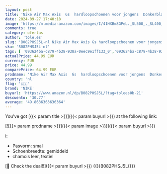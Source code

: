 ```yaml
---
layout: post
title: 'Nike Air Max Axis  Gs  hardloopschoenen voor jongens  Donkerblauw  42 EU'
date: 2024-09-27 17:40:18
image: 'https://m.media-amazon.com/images/I/41HXBm8GPeL._SL500_._SL400_.jpg'
comments: true
category: ofertas
author: 'tole.es'
slug: 'B082PHSJ5L-nl Nike Air Max Axis Gs hardloopschoenen voor jongens...'
sku: 'B082PHSJ5L-nl'
tags: [ '093624ba-c879-4b38-938a-0eec9e1ff133_0','093624ba-c879-4b38-938a-0eec9e1ff133_3601','Arborist Merchandising Root','Hardloopschoenen heren','Herenmode','Herenschoenen','Klassieke & modieuze herensneakers','Kleding, schoenen & sieraden','Kleding, schoenen en sieraden','New Arrivals','Self Service','Special Features Stores','Trainings- & outdoorschoenen heren','nike','🇳🇱', ]
actualPrice: 44.99 EUR
currency: EUR
price: 44.99
comparePrice: 64.99 EUR
prodname: 'Nike Air Max Axis  Gs  hardloopschoenen voor jongens  Donkerblauw  42 EU'
country: 'nl'
flag: '🇳🇱'
brand: 'NIKE'
buyurl: 'https://www.amazon.nl/dp/B082PHSJ5L/?tag=tolees0b-21'
descuento: '30.77'
average: '49.8636363636364'
---
```


You've got [{{< param title >}}]({{< param buyurl >}}) at the following link:

[![{{< param prodname >}}]({{< param image >}})]({{< param buyurl >}})

ℹ️:

- Pasvorm: smal
- Schoenbreedte: gemiddeld
- chamois leer, textiel

[🛒 Check the deal!!]({{< param buyurl >}})
{{<world>}}B082PHSJ5L{{</world>}}
